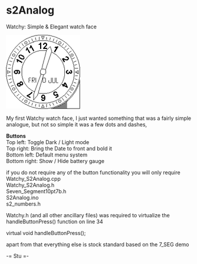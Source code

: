 # s2Analog
Watchy: Simple &amp; Elegant watch face

![Watchy s2Analog watch face](https://raw.githubusercontent.com/StuAngel/s2Analog/main/s2analog.gif)

My first Watchy watch face, I just wanted something that was a fairly simple analogue, but not so simple it was a few dots and dashes,

<strong>Buttons</strong><br/>
  Top left: Toggle Dark / Light mode<br/>
  Top right: Bring the Date to front and bold it<br/>
  Bottom left: Default menu system<br/>
  Bottom right: Show / Hide battery gauge
  

if you do not require any of the button functionality you will only require<br/>
Watchy_S2Analog.cpp<br/>Watchy_S2Analog.h<br/>Seven_Segment10pt7b.h<br/>S2Analog.ino<br/>s2_numbers.h

Watchy.h (and all other ancillary files) was required to virtualize the handleButtonPress() function on line 34

virtual void handleButtonPress();

apart from that everything else is stock standard based on the 7_SEG demo

-= Stu =-
